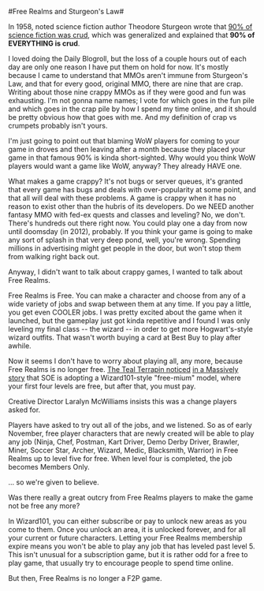 #Free Realms and Sturgeon's Law#

In 1958, noted science fiction author Theodore Sturgeon wrote that [90% of science fiction was crud](http://en.wikipedia.org/wiki/Sturgeon%27s_Law), which was generalized and explained that **90% of EVERYTHING is crud**.

I loved doing the Daily Blogroll, but the loss of a couple hours out of each day are only one reason I have put them on hold for now. It's mostly because I came to understand that MMOs aren't immune from Sturgeon's Law, and that for every good, original MMO, there are nine that are crap. Writing about those nine crappy MMOs as if they were good and fun was exhausting. I'm not gonna name names; I vote for which goes in the fun pile and which goes in the crap pile by how I spend my time online, and it should be pretty obvious how that goes with me. And my definition of crap vs crumpets probably isn't yours.

I'm just going to point out that blaming WoW players for coming to your game in droves and then leaving after a month because they placed your game in that famous 90% is kinda short-sighted. Why would you think WoW players would want a game like WoW, anyway? They already HAVE one.

What makes a game crappy? It's not bugs or server queues, it's granted that every game has bugs and deals with over-popularity at some point, and that all will deal with these problems. A game is crappy when it has no reason to exist other than the hubris of its developers. Do we NEED another fantasy MMO with fed-ex quests and classes and leveling? No, we don't. There's hundreds out there right now. You could play one a day from now until doomsday (in 2012), probably. If you think your game is going to make any sort of splash in that very deep pond, well, you're wrong. Spending millions in advertising might get people in the door, but won't stop them from walking right back out.

Anyway, I didn't want to talk about crappy games, I wanted to talk about Free Realms.

Free Realms is Free. You can make a character and choose from any of a wide variety of jobs and swap between them at any time. If you pay a little, you get even COOLER jobs. I was pretty excited about the game when it launched, but the gameplay just got kinda repetitive and I found I was only leveling my final class -- the wizard -- in order to get more Hogwart's-style wizard outfits. That wasn't worth buying a card at Best Buy to play after awhile.

Now it seems I don't have to worry about playing all, any more, because Free Realms is no longer free. [The Teal Terrapin noticed](http://playervsdeveloper.blogspot.com/2009/11/level-5-paywall-comes-to-free-realms.html) [in a Massively story](http://www.massively.com/2009/11/03/free-realms-to-introduce-new-job-pets-player-housing-and-more) that SOE is adopting a Wizard101-style "free-mium" model, where your first four levels are free, but after that, you must pay.

Creative Director Laralyn McWilliams insists this was a change players asked for.


> 
Players have asked to try out all of the jobs, and we listened. So as of early November, free player characters that are newly created will be able to play any job (Ninja, Chef, Postman, Kart Driver, Demo Derby Driver, Brawler, Miner, Soccer Star, Archer, Wizard, Medic, Blacksmith, Warrior) in Free Realms up to level five for free. When level four is completed, the job becomes Members Only. 



... so we're given to believe.

Was there really a great outcry from Free Realms players to make the game not be free any more?

In Wizard101, you can either subscribe or pay to unlock new areas as you come to them. Once you unlock an area, it is unlocked forever, and for all your current or future characters. Letting your Free Realms membership expire means you won't be able to play any job that has leveled past level 5. This isn't unusual for a subscription game, but it is rather odd for a free to play game, that usually try to encourage people to spend time online.

But then, Free Realms is no longer a F2P game.

